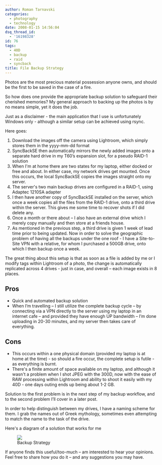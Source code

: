 ```yaml
---
author: Roman Tarnavski
categories:
  - photography
  - technology
date: 2008-01-15 14:56:04
dsq_thread_id:
  - '16198328'
id: 76
tags:
  - 40D
  - backup
  - raid
  - syncback
title: File Backup Strategy
---
```


Photos are the most precious material possession anyone owns, and should be the first to be saved in the case of a fire.

So how does one provide the appropriate backup solution to safeguard their cherished memories? My general approach to backing up the photos is by no means simple, yet it does the job.

Just as a disclaimer - the main application that I use is unfortunately Windows only - although a similar setup can be achieved using rsync.

Here goes:

1. Download the images off the camera using Lightroom, which simply stores them in the yyyy-mm-dd format
1. SyncBackSE then automatically mirrors the newly added images onto a separate hard drive in my T60’s expansion slot, for a pseudo RAID-1 solution
1. When I'm at home there are two states for my laptop, either docked or free and about. In either case, my network drives get mounted. Once this occurs, the local SyncBackSE copies the images straight onto my server.
1. The server's two main backup drives are configured in a RAID-1, using Adaptec 1210SA adapter
1. I then have another copy of SyncBackSE installed on the server, which once a week copies all the files from the RAID-1 drive, onto a third drive within the server. This gives me some time to recover shots if I did delete any.
1. Once a month or there about – I also have an external drive which I merely copy manually and then store at a friends house.
1. As mentioned in the previous step, a third drive is given 1 week of lead time prior to being updated. Now in order to solve the geographic problem of having all the backups under the one roof - I have a Site-to-Site VPN with a relative, for whom I purchased a 500GB drive, onto which I then backup once a week.

The great thing about this setup is that as soon as a file is added by me or I modify tags within Lightroom of a photo, the change is automatically replicated across 4 drives - just in case, and overall – each image exists in 8 places.

## Pros
* Quick and automated backup solution
* When I’m travelling – I still utilize the complete backup cycle – by connecting via a VPN directly to the server using my laptop in an internet cafe – and provided they have enough UP bandwidth – I’m done uploading in 20-30 minutes, and my server then takes care of everything.

## Cons
* This occurs within a one physical domain (provided my laptop is at home at the time) - so should a fire occur, the complete setup is futile - as everything is burnt.
* There's a finite amount of space available on my laptop, and although it wasn't a problem when I shot JPEG with the 300D, now with the ease of RAW processing within Lightroom and ability to shoot it easily with my 40D - one days outing ends up being about 1-2 GB.

Solution to the first problem is in the next step of my backup workflow, and to the second problem I’ll cover in a later post.

In order to help distinguish between my drives, I have a naming scheme for them. I grab the names out of Greek mythology, sometimes even attempting to match the name to the task of the drive.

Here's a diagram of a solution that works for me

<figure>
  <img src="/images/2008/01/backup-strategy.jpg">
  <figcaption>Backup Strategy</figcaption>
</figure>

If anyone finds this useful/too-much – am interested to hear your opinions. Feel free to share how you do it – and any suggestions you may have.
